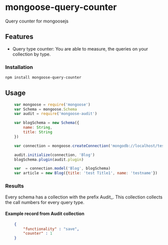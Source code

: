 # mongoose-query-counter

Query counter for mongoosejs

## Features

- Query type counter: You are able to measure, the queries on your collection by type.

### Installation

```sh
npm install mongoose-query-counter
```
## Usage

```javascript
	var mongoose = require('mongoose')
	var Schema = mongoose.Schema
	var audit = require('mongoose-audit')

	var blogSchema = new Schema({
		name: String,
		title: String
	})

	var connection = mongoose.createConnection('mongodb://localhost/test')

	audit.initialize(connection, 'Blog')
	blogSchema.plugin(audit.plugin)

	var  = connection.model('Blog', blogSchema)
	var article = new Blog({title: 'test Title1', name: 'testname'})

```

### Results

Every schema has a collection with the prefix Audit_. This collection collects the call numbers for every query type.

#### Example record from Audit collection

```json
	{
	    "functionality" : "save",
	    "counter" : 1
	}
```
